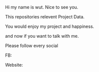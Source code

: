 Hi my name is wut. Nice to see you.

This repositories relevent Project Data.

You would enjoy my project and happiness.

and now if you want to talk with me. 

Please follow every social

FB:

Website:


